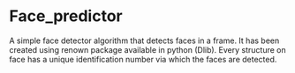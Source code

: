 # Face_predictor
A simple face detector algorithm that detects faces in a frame. It has been created using renown package available in python (Dlib). Every structure on face has a unique identification number via which the faces are detected. 
